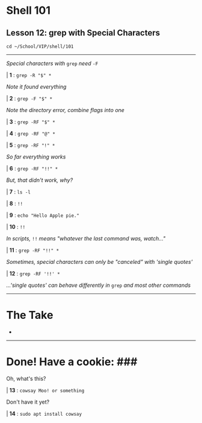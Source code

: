 # Shell 101
## Lesson 12: grep with Special Characters

`cd ~/School/VIP/shell/101`

___

*Special characters with* `grep` *need* `-F`

| **1** : `grep -R "$" *`

*Note it found everything*

| **2** : `grep -F "$" *`

*Note the directory error, combine flags into one*

| **3** : `grep -RF "$" *`

| **4** : `grep -RF "@" *`

| **5** : `grep -RF "!" *`

*So far everything works*

| **6** : `grep -RF "!!" *`

*But, that didn't work, why?*

| **7** : `ls -l`

| **8** : `!!`

| **9** : `echo "Hello Apple pie."`

| **10** : `!!`

*In scripts,* `!!` *means "whatever the last command was, watch..."*

| **11** : `grep -RF "!!" *`

*Sometimes, special characters can only be "canceled" with 'single quotes'*

| **12** : `grep -RF '!!' *`

*...'single quotes' can behave differently in* `grep` *and most other commands*

___

# The Take

-

___

# Done! Have a cookie: ### #

Oh, what's this?

| **13** : `cowsay Moo! or something`

Don't have it yet?

| **14** : `sudo apt install cowsay`
